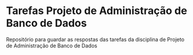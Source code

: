 # Tarefas Projeto de Administração de Banco de Dados

Repositório para guardar as respostas das tarefas da disciplina de Projeto de Administração de Banco de Dados